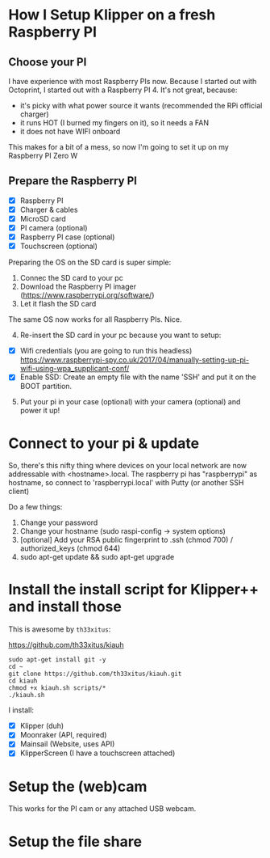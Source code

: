 # How I Setup Klipper on a fresh Raspberry PI

## Choose your PI
I have experience with most Raspberry PIs now. Because I started out with Octoprint, I started out with a Raspberry PI 4.
It's not great, because:
- it's picky with what power source it wants (recommended the RPi official charger)
- it runs HOT (I burned my fingers on it), so it needs a FAN
- it does not have WIFI onboard

This makes for a bit of a mess, so now I'm going to set it up on my Raspberry PI Zero W

## Prepare the Raspberry PI
- [x] Raspberry PI
- [x] Charger & cables
- [x] MicroSD card
- [x] PI camera (optional)
- [x] Raspberry PI case (optional)
- [x] Touchscreen (optional)

Preparing the OS on the SD card is super simple:
1. Connec the SD card to your pc
2. Download the Raspberry PI imager (https://www.raspberrypi.org/software/)
3. Let it flash the SD card

The same OS now works for all Raspberry PIs. Nice.

4. Re-insert the SD card in your pc because you want to setup:
- [x] Wifi credentials (you are going to run this headless)
https://www.raspberrypi-spy.co.uk/2017/04/manually-setting-up-pi-wifi-using-wpa_supplicant-conf/
- [x] Enable SSD: Create an empty file with the name 'SSH' and put it on the BOOT partition.
5. Put your pi in your case (optional) with your camera (optional) and power it up!

# Connect to your pi & update
So, there's this nifty thing where devices on your local network are now addressable with \<hostname>.local.
The raspberry pi has "raspberrypi" as hostname, so connect to 'raspberrypi.local' with Putty (or another SSH client)

Do a few things:
1. Change your password
2. Change your hostname (sudo raspi-config -> system options)
3. [optional] Add your RSA public fingerprint to .ssh (chmod 700) / authorized_keys (chmod 644)
4. sudo apt-get update && sudo apt-get upgrade

# Install the install script for Klipper++ and install those
This is awesome by `th33xitus`:

https://github.com/th33xitus/kiauh

```
sudo apt-get install git -y
cd ~
git clone https://github.com/th33xitus/kiauh.git
cd kiauh
chmod +x kiauh.sh scripts/*
./kiauh.sh
```

I install:
- [x] Klipper (duh)
- [x] Moonraker (API, required)
- [x] Mainsail (Website, uses API)
- [x] KlipperScreen (I have a touchscreen attached)

# Setup the (web)cam
This works for the PI cam or any attached USB webcam.

# Setup the file share


